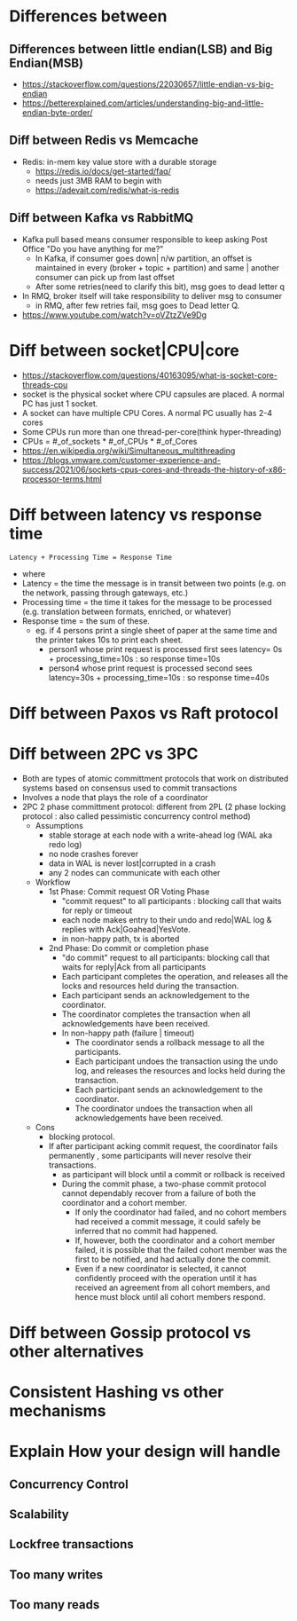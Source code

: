 
# Differences between
## Differences between little endian(LSB) and Big Endian(MSB)
- https://stackoverflow.com/questions/22030657/little-endian-vs-big-endian
- https://betterexplained.com/articles/understanding-big-and-little-endian-byte-order/
## Diff between Redis vs Memcache
- Redis: in-mem key value store with a durable storage
  - https://redis.io/docs/get-started/faq/
  - needs just 3MB RAM to begin with
  - https://adevait.com/redis/what-is-redis
## Diff between Kafka vs RabbitMQ
- Kafka pull based means consumer responsible to keep asking Post Office "Do you have anything for me?"
  - In Kafka, if consumer goes down| n/w partition, an offset is maintained in every (broker + topic + partition) and same | another consumer can pick up from last offset
  - After some retries(need to clarify this bit), msg goes to dead letter q 
- In RMQ, broker itself will take responsibility to deliver msg to consumer
  - in RMQ, after few retries fail, msg goes to Dead letter Q.
- https://www.youtube.com/watch?v=oVZtzZVe9Dg
# Diff between socket|CPU|core
- https://stackoverflow.com/questions/40163095/what-is-socket-core-threads-cpu
- socket is the physical socket where CPU capsules are placed. A normal PC has just 1 socket.
- A socket can have multiple CPU Cores. A normal PC usually has 2-4 cores
- Some CPUs run more than one thread-per-core(think hyper-threading)
- CPUs = #_of_sockets * #_of_CPUs * #_of_Cores
- https://en.wikipedia.org/wiki/Simultaneous_multithreading
- https://blogs.vmware.com/customer-experience-and-success/2021/06/sockets-cpus-cores-and-threads-the-history-of-x86-processor-terms.html


# Diff between latency vs response time
`Latency + Processing Time = Response Time`
- where
- Latency = the time the message is in transit between two points (e.g. on the network, passing through gateways, etc.)
- Processing time = the time it takes for the message to be processed (e.g. translation between formats, enriched, or whatever)
- Response time = the sum of these.
  - eg. if 4 persons print a single sheet of paper at the same time and the printer takes 10s to print each sheet.
    - person1 whose print request is processed first  sees latency= 0s + processing_time=10s : so response time=10s
    - person4 whose print request is processed second sees latency=30s + processing_time=10s : so response time=40s

# Diff between Paxos vs Raft protocol

# Diff between 2PC vs 3PC
- Both are types of atomic committment protocols that work on distributed systems based on consensus used to commit transactions
- Involves a node that plays the role of a coordinator
- 2PC 2 phase committment protocol: different from 2PL (2 phase locking protocol : also called pessimistic concurrency control method)
  - Assumptions
    - stable storage at each node with a write-ahead log (WAL aka redo log) 
    - no node crashes forever
    - data in WAL is never lost|corrupted in a crash
    - any 2 nodes can communicate with each other
  - Workflow
    - 1st Phase: Commit request OR Voting Phase
      - "commit request" to all participants : blocking call that waits for reply or timeout
      - each node makes entry to their undo and redo|WAL log & replies with Ack|Goahead|YesVote.
      - in non-happy path, tx is aborted  
    - 2nd Phase: Do commit or completion phase
      - "do commit" request to all participants: blocking call that waits for reply|Ack from all participants
      - Each participant completes the operation, and releases all the locks and resources held during the transaction.
      - Each participant sends an acknowledgement to the coordinator.
      - The coordinator completes the transaction when all acknowledgements have been received.
      - In non-happy path (failure | timeout)
        - The coordinator sends a rollback message to all the participants.
        - Each participant undoes the transaction using the undo log, and releases the resources and locks held during the transaction.
        - Each participant sends an acknowledgement to the coordinator.
        - The coordinator undoes the transaction when all acknowledgements have been received. 
  - Cons
    - blocking protocol.
    - If after participant acking commit request, the coordinator fails permanently , some participants will never resolve their transactions.
      -  as participant will block until a commit or rollback is received
      - During the commit phase, a two-phase commit protocol cannot dependably recover from a failure of both the coordinator and a cohort member.
        -  If only the coordinator had failed, and no cohort members had received a commit message, it could safely be inferred that no commit had happened.
        -  If, however, both the coordinator and a cohort member failed, it is possible that the failed cohort member was the first to be notified, and had actually done the commit.
        -  Even if a new coordinator is selected, it cannot confidently proceed with the operation until it has received an agreement from all cohort members, and hence must block until all cohort members respond.
       
          
# Diff between Gossip protocol vs other alternatives

# Consistent Hashing vs other mechanisms
# Explain How your design will handle
## Concurrency Control
## Scalability
## Lockfree transactions
## Too many writes
## Too many reads

      
